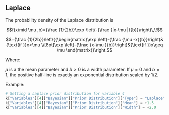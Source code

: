 
## Laplace
          
The probability density of the Laplace distribution is

$$f(x\mid \mu ,b)={\frac  {1}{2b}}\exp \left(-{\frac  {|x-\mu |}{b}}\right)\,\!$$

$$={\frac  {1}{2b}}\left\{{\begin{matrix}\exp \left(-{\frac  {\mu -x}{b}}\right)&{\text{if }}x<\mu \\[8pt]\exp \left(-{\frac  {x-\mu }{b}}\right)&{\text{if }}x\geq \mu \end{matrix}}\right.$$

Where:

$\mu$ is a the mean parameter and $b > 0$ is a width parameter. If $\mu=0$ and $b=1$, the positive half-line is exactly an exponential distribution scaled by 1/2.

Example:

```python
# Setting a Laplace prior distribution for variable 4
k["Variables"][4]["Bayesian"]["Prior Distribution"]["Type"] = "Laplace"
k["Variables"][4]["Bayesian"]["Prior Distribution"]["Mean"] = +1.5
k["Variables"][4]["Bayesian"]["Prior Distribution"]["Width"] = +2.0
```




